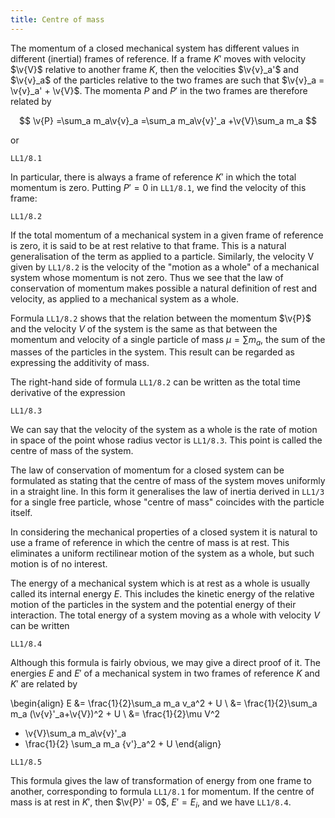 ```yaml
---
title: Centre of mass
---
```


The momentum of a closed mechanical system has different values in different (inertial) frames of reference. If a frame $K'$ moves with velocity $\v{V}$ relative to another frame $K$, then the velocities $\v{v}_a'$ and $\v{v}_a$ of the particles relative to the two frames are such that $\v{v}_a = \v{v}_a' + \v{V}$. The momenta $P$ and $P'$ in the two frames are therefore related by

$$
\v{P}
=\sum_a m_a\v{v}_a
=\sum_a m_a\v{v}'_a
+\v{V}\sum_a m_a
$$

or

```load
LL1/8.1
```

In particular, there is always a frame of reference $K'$ in which the total
momentum is zero. Putting $P' = 0$ in `LL1/8.1`, we find the velocity of this frame:

```load
LL1/8.2
```

If the total momentum of a mechanical system in a given frame of reference is zero, it is said to be at rest relative to that frame. This is a natural generalisation of the term as applied to a particle. Similarly, the velocity V given by `LL1/8.2` is the velocity of the "motion as a whole" of a mechanical system whose momentum is not zero. Thus we see that the law of conservation of momentum makes possible a natural definition of rest and velocity, as applied to a mechanical system as a whole.

Formula `LL1/8.2` shows that the relation between the momentum $\v{P}$ and the velocity $V$ of the system is the same as that between the momentum and velocity of a single particle of mass $\mu = \sum m_a$, the sum of the masses of the particles in the system. This result can be regarded as expressing the additivity of mass.

The right-hand side of formula `LL1/8.2` can be written as the total time derivative of the expression

```load
LL1/8.3
```

We can say that the velocity of the system as a whole is the rate of motion in space of the point whose radius vector is `LL1/8.3`. This point is called the centre of mass of the system.

The law of conservation of momentum for a closed system can be formulated as stating that the centre of mass of the system moves uniformly in a straight line. In this form it generalises the law of inertia derived in `LL1/3` for a single free particle, whose "centre of mass" coincides with the particle itself.

In considering the mechanical properties of a closed system it is natural to use a frame of reference in which the centre of mass is at rest. This eliminates a uniform rectilinear motion of the system as a whole, but such motion is of no interest.

The energy of a mechanical system which is at rest as a whole is usually called its internal energy $E$. This includes the kinetic energy of the relative motion of the particles in the system and the potential energy of their interaction. The total energy of a system moving as a whole with velocity $V$ can be written

```load
LL1/8.4
```

Although this formula is fairly obvious, we may give a direct proof of it. The energies $E$ and $E'$ of a mechanical system in two frames of reference $K$ and $K'$ are related by

\begin{align}
E 
&= \frac{1}{2}\sum_a m_a v_a^2 + U \\
&= \frac{1}{2}\sum_a m_a (\v{v}'_a+\v{V})^2 + U \\
&= \frac{1}{2}\mu V^2 
+ \v{V}\sum_a m_a\v{v}'_a
+ \frac{1}{2} \sum_a m_a {v'}_a^2 + U
\end{align}

```load
LL1/8.5
```

This formula gives the law of transformation of energy from one frame to another, corresponding to formula `LL1/8.1` for momentum. If the centre of mass is at rest in $K'$, then $\v{P}' = 0$, $E' = E_i$, and we have `LL1/8.4`.
